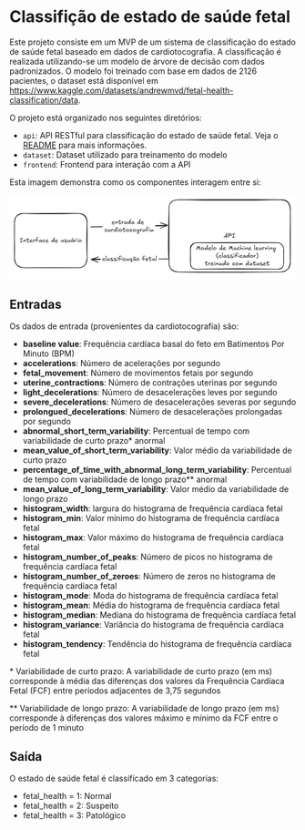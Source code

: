 # Classifição de estado de saúde fetal

Este projeto consiste em um MVP de um sistema de classificação do estado de saúde fetal baseado em dados de cardiotocografia. A classificação é realizada utilizando-se um modelo de árvore de decisão com dados padronizados. O modelo foi treinado com base em dados de 2126 pacientes, o dataset está disponível em https://www.kaggle.com/datasets/andrewmvd/fetal-health-classification/data.

O projeto está organizado nos seguintes diretórios:

- `api`: API RESTful para classificação do estado de saúde fetal. Veja o [README](api/README.md) para mais informações.
- `dataset`: Dataset utilizado para treinamento do modelo
- `frontend`: Frontend para interação com a API

Esta imagem demonstra como os componentes interagem entre si:

![Interface de usuário interagindo com API para classificação da saude fetal](diagram.png)

## Entradas

Os dados de entrada (provenientes da cardiotocografia) são:

- **baseline value**: Frequência cardíaca basal do feto em Batimentos Por Minuto (BPM)
- **accelerations**: Número de acelerações por segundo
- **fetal_movement**: Número de movimentos fetais por segundo
- **uterine_contractions**: Número de contrações uterinas por segundo
- **light_decelerations**: Número de desacelerações leves por segundo
- **severe_decelerations**: Número de desacelerações severas por segundo
- **prolongued_decelerations**: Número de desacelerações prolongadas por segundo
- **abnormal_short_term_variability**: Percentual de tempo com variabilidade de curto prazo\* anormal
- **mean_value_of_short_term_variability**: Valor médio da variabilidade de curto prazo
- **percentage_of_time_with_abnormal_long_term_variability**: Percentual de tempo com variabilidade de longo prazo\*\* anormal
- **mean_value_of_long_term_variability**: Valor médio da variabilidade de longo prazo
- **histogram_width**: largura do histograma de frequência cardíaca fetal
- **histogram_min**: Valor mínimo do histograma de frequência cardíaca fetal
- **histogram_max**: Valor máximo do histograma de frequência cardíaca fetal
- **histogram_number_of_peaks**: Número de picos no histograma de frequência cardíaca fetal
- **histogram_number_of_zeroes**: Número de zeros no histograma de frequência cardíaca fetal
- **histogram_mode**: Moda do histograma de frequência cardíaca fetal
- **histogram_mean**: Média do histograma de frequência cardíaca fetal
- **histogram_median**: Mediana do histograma de frequência cardíaca fetal
- **histogram_variance**: Variância do histograma de frequência cardíaca fetal
- **histogram_tendency**: Tendência do histograma de frequência cardíaca fetal

\* Variabilidade de curto prazo: A variabilidade de curto prazo (em ms) corresponde à média das diferenças dos valores da Frequência Cardíaca Fetal (FCF) entre períodos adjacentes de 3,75 segundos

\*\* Variabilidade de longo prazo: A variabilidade de longo prazo (em ms) corresponde à diferenças dos valores máximo e mínimo da FCF entre o período de 1 minuto

## Saída

O estado de saúde fetal é classificado em 3 categorias:

- fetal_health = 1: Normal
- fetal_health = 2: Suspeito
- fetal_health = 3: Patológico
